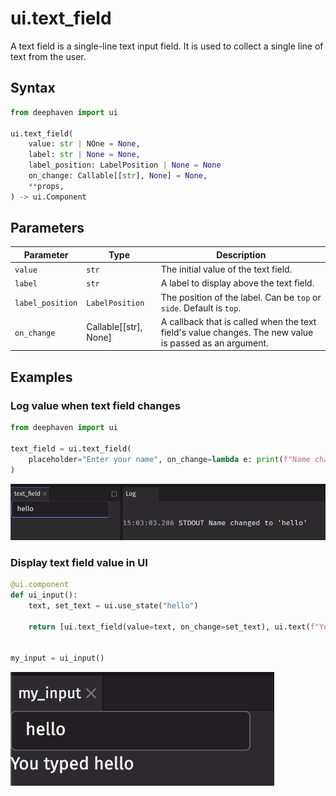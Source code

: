 # ui.text_field

A text field is a single-line text input field. It is used to collect a single line of text from the user.

## Syntax

```py
from deephaven import ui

ui.text_field(
    value: str | NOne = None,
    label: str | None = None,
    label_position: LabelPosition | None = None
    on_change: Callable[[str], None] = None,
    **props,
) -> ui.Component
```

## Parameters

| Parameter        | Type                  | Description                                                                                            |
| ---------------- | --------------------- | ------------------------------------------------------------------------------------------------------ |
| `value`          | `str`                 | The initial value of the text field.                                                                   |
| `label`          | `str`                 | A label to display above the text field.                                                               |
| `label_position` | `LabelPosition`       | The position of the label. Can be `top` or `side`. Default is `top`.                                   |
| `on_change`      | Callable[[str], None] | A callback that is called when the text field's value changes. The new value is passed as an argument. |

## Examples

### Log value when text field changes

```python
from deephaven import ui

text_field = ui.text_field(
    placeholder="Enter your name", on_change=lambda e: print(f"Name changed to '{e}'")
)
```

![Value is changed to 'hello' and logged.](../assets/text_field_log.png)

### Display text field value in UI

```python
@ui.component
def ui_input():
    text, set_text = ui.use_state("hello")

    return [ui.text_field(value=text, on_change=set_text), ui.text(f"You typed {text}")]


my_input = ui_input()
```

![Value will update in the UI.](../assets/text_field_display_text.png)
